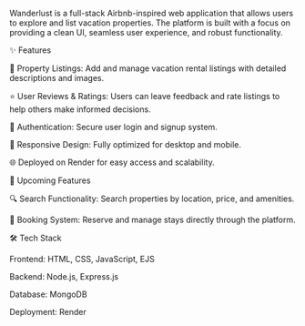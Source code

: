 Wanderlust is a full-stack Airbnb-inspired web application that allows users to explore and list vacation properties. The platform is built with a focus on providing a clean UI, seamless user experience, and robust functionality.

✨ Features

🏡 Property Listings: Add and manage vacation rental listings with detailed descriptions and images.

⭐ User Reviews & Ratings: Users can leave feedback and rate listings to help others make informed decisions.

🔐 Authentication: Secure user login and signup system.

📱 Responsive Design: Fully optimized for desktop and mobile.

🌐 Deployed on Render for easy access and scalability.

🚀 Upcoming Features

🔍 Search Functionality: Search properties by location, price, and amenities.

📅 Booking System: Reserve and manage stays directly through the platform.

🛠️ Tech Stack

Frontend: HTML, CSS, JavaScript, EJS

Backend: Node.js, Express.js

Database: MongoDB

Deployment: Render
